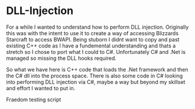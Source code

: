 # DLL-Injection
For a while I wanted to understand how to perform DLL injection. Originally this was with the intent to use it to create a way of accessing Blizzards Starcraft to access BWAPI.
Being stuborn I didnt want to copy and past existing C++ code as I have a fundemental understanding and thats a stretch so I chose to port what I could to C#.
Unfortunately C# and .Net is managed so missing the DLL hooks required.

So what we have here is C++ code that loads the .Net framework and then the C# dll into the process space. There is also some code in C#
looking into performing DLL injection via C#, maybe a way but beyond my skillset and effort I wanted to put in.

Fraedom testing script
